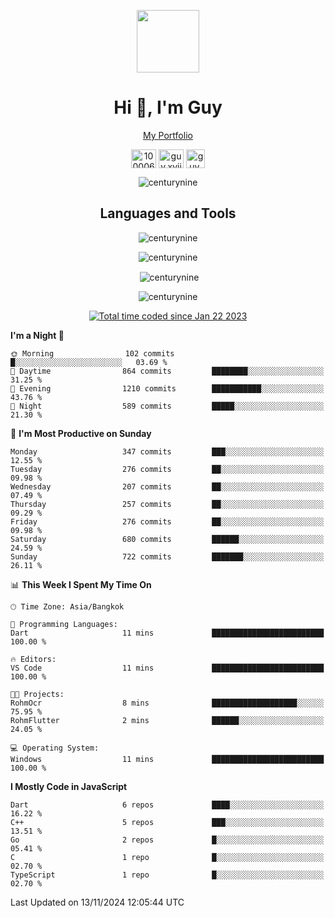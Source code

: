 
<p align="center"><a href="https://portfolio-nextjs-puce-omega.vercel.app/" traget="_blank"> <img src="https://user-images.githubusercontent.com/109062980/213915698-3e79c409-24f8-4471-a5f8-e7a842ad3a0a.gif" width="100" /> </a></p>
 
<h1 align="center">Hi 👋, I'm Guy</h1>
<p align="center"><a href="https://portfolio-nextjs-puce-omega.vercel.app/" traget="_blank"> My Portfolio </a></p>

<p align="center">
<a href="https://fb.com/100006608053988" target="blank"><img align="center" src="https://raw.githubusercontent.com/rahuldkjain/github-profile-readme-generator/master/src/images/icons/Social/facebook.svg" alt="100006608053988" height="30" width="40" /></a>
<a href="https://instagram.com/guy.xvii" target="blank"><img align="center" src="https://raw.githubusercontent.com/rahuldkjain/github-profile-readme-generator/master/src/images/icons/Social/instagram.svg" alt="guy.xvii" height="30" width="40" /></a>
<a href="mailto:lowlifeix@gmail.com" target="blank"><img align="center" src="https://user-images.githubusercontent.com/109062980/226533395-e26b601f-4b8f-456f-affd-55dc944b4149.png" alt="guy.xvii" height="30" width="30" /></a>
 
</p>

<p align="center"> <img src="https://komarev.com/ghpvc/?username=centurynine&label=Profile%20views&color=0e75b6&style=for-the-badge" alt="centurynine" /> </p>

<h2 align="center">Languages and Tools</h3>

<!-- https://skillicons.dev/ -->
<p align="center">
<img src="https://skillicons.dev/icons?i=react,nodejs,tailwind,mongodb,html,css,js,bootstrap,jquery,cloudflare,php,java,cpp,py,dart,flutter,firebase,androidstudio,git,github,linux,mysql,postman,nginx,express" alt="centurynine" /> 
</p>
 
<p align="center"><img align="center" src="https://github-readme-stats-sigma-five.vercel.app/api/top-langs?username=centurynine&show_icons=true&locale=en&layout=compact&theme=" alt="centurynine" /></p>

<p align="center">&nbsp;<img align="center" src="https://github-readme-stats-sigma-five.vercel.app/api?username=centurynine&show_icons=true&locale=en&theme=" alt="centurynine" /></p>

<p align="center"><img align="center" src="https://github-readme-streak-stats.herokuapp.com/?user=centurynine&theme=" alt="centurynine" /></p>
<p align="center">
<a href="https://wakatime.com/@9ded98d1-6308-4a11-a75a-63f31fdc4e7a"><img src="https://wakatime.com/badge/user/9ded98d1-6308-4a11-a75a-63f31fdc4e7a.svg" alt="Total time coded since Jan 22 2023" /></a>
  
<!--START_SECTION:waka-->
**I'm a Night 🦉** 

```text
🌞 Morning                102 commits         █░░░░░░░░░░░░░░░░░░░░░░░░   03.69 % 
🌆 Daytime                864 commits         ████████░░░░░░░░░░░░░░░░░   31.25 % 
🌃 Evening                1210 commits        ███████████░░░░░░░░░░░░░░   43.76 % 
🌙 Night                  589 commits         █████░░░░░░░░░░░░░░░░░░░░   21.30 % 
```
📅 **I'm Most Productive on Sunday** 

```text
Monday                   347 commits         ███░░░░░░░░░░░░░░░░░░░░░░   12.55 % 
Tuesday                  276 commits         ██░░░░░░░░░░░░░░░░░░░░░░░   09.98 % 
Wednesday                207 commits         ██░░░░░░░░░░░░░░░░░░░░░░░   07.49 % 
Thursday                 257 commits         ██░░░░░░░░░░░░░░░░░░░░░░░   09.29 % 
Friday                   276 commits         ██░░░░░░░░░░░░░░░░░░░░░░░   09.98 % 
Saturday                 680 commits         ██████░░░░░░░░░░░░░░░░░░░   24.59 % 
Sunday                   722 commits         ███████░░░░░░░░░░░░░░░░░░   26.11 % 
```


📊 **This Week I Spent My Time On** 

```text
🕑︎ Time Zone: Asia/Bangkok

💬 Programming Languages: 
Dart                     11 mins             █████████████████████████   100.00 % 

🔥 Editors: 
VS Code                  11 mins             █████████████████████████   100.00 % 

🐱‍💻 Projects: 
RohmOcr                  8 mins              ███████████████████░░░░░░   75.95 % 
RohmFlutter              2 mins              ██████░░░░░░░░░░░░░░░░░░░   24.05 % 

💻 Operating System: 
Windows                  11 mins             █████████████████████████   100.00 % 
```

**I Mostly Code in JavaScript** 

```text
Dart                     6 repos             ████░░░░░░░░░░░░░░░░░░░░░   16.22 % 
C++                      5 repos             ███░░░░░░░░░░░░░░░░░░░░░░   13.51 % 
Go                       2 repos             █░░░░░░░░░░░░░░░░░░░░░░░░   05.41 % 
C                        1 repo              █░░░░░░░░░░░░░░░░░░░░░░░░   02.70 % 
TypeScript               1 repo              █░░░░░░░░░░░░░░░░░░░░░░░░   02.70 % 
```




 Last Updated on 13/11/2024 12:05:44 UTC
<!--END_SECTION:waka-->
  
</p>

